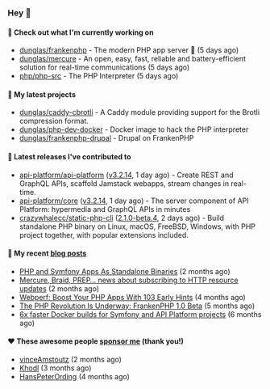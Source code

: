 ### Hey 👋

#### 👷 Check out what I'm currently working on

- [dunglas/frankenphp](https://github.com/dunglas/frankenphp) - The modern PHP app server 🧟 (5 days ago)
- [dunglas/mercure](https://github.com/dunglas/mercure) - An open, easy, fast, reliable and battery-efficient solution for real-time communications (5 days ago)
- [php/php-src](https://github.com/php/php-src) - The PHP Interpreter (5 days ago)

#### 🌱 My latest projects

- [dunglas/caddy-cbrotli](https://github.com/dunglas/caddy-cbrotli) - A Caddy module providing support for the Brotli compression format.
- [dunglas/php-dev-docker](https://github.com/dunglas/php-dev-docker) - Docker image to hack the PHP interpreter
- [dunglas/frankenphp-drupal](https://github.com/dunglas/frankenphp-drupal) - Drupal on FrankenPHP

#### 🔭 Latest releases I've contributed to

- [api-platform/api-platform](https://github.com/api-platform/api-platform) ([v3.2.14](https://github.com/api-platform/api-platform/releases/tag/v3.2.14), 1 day ago) - Create REST and GraphQL APIs, scaffold Jamstack webapps, stream changes in real-time.
- [api-platform/core](https://github.com/api-platform/core) ([v3.2.14](https://github.com/api-platform/core/releases/tag/v3.2.14), 1 day ago) - The server component of API Platform: hypermedia and GraphQL APIs in minutes
- [crazywhalecc/static-php-cli](https://github.com/crazywhalecc/static-php-cli) ([2.1.0-beta.4](https://github.com/crazywhalecc/static-php-cli/releases/tag/2.1.0-beta.4), 2 days ago) - Build standalone PHP binary on Linux, macOS, FreeBSD, Windows, with PHP project together, with popular extensions included.

#### 📜 My recent [blog posts](https://dunglas.fr)

- [PHP and Symfony Apps As Standalone Binaries](https://dunglas.dev/2023/12/php-and-symfony-apps-as-standalone-binaries/) (2 months ago)
- [Mercure, Braid, PREP… news about subscribing to HTTP resource updates](https://dunglas.dev/2023/11/mercure-braid-prep-news-about-subscribing-to-http-resource-updates/) (2 months ago)
- [Webperf: Boost Your PHP Apps With 103 Early Hints](https://dunglas.dev/2023/10/webperf-boost-your-php-apps-with-103-early-hints/) (4 months ago)
- [The PHP Revolution Is Underway: FrankenPHP 1.0 Beta](https://dunglas.dev/2023/09/the-php-revolution-is-underway-frankenphp-1-0-beta/) (5 months ago)
- [6x faster Docker builds for Symfony and API Platform projects](https://dunglas.dev/2023/08/6x-faster-docker-builds-for-symfony-and-api-platform-projects/) (6 months ago)

#### ❤️ These awesome people [sponsor me](https://github.com/sponsors/dunglas) (thank you!)

- [vinceAmstoutz](https://github.com/vinceAmstoutz) (2 months ago)
- [Khodl](https://github.com/Khodl) (3 months ago)
- [HansPeterOrding](https://github.com/HansPeterOrding) (4 months ago)
